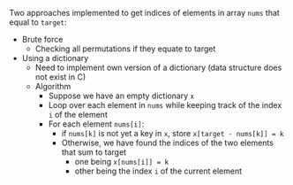 Two approaches implemented to get indices of elements in array `nums` that equal to `target`:
- Brute force
    - Checking all permutations if they equate to target
- Using a dictionary
    - Need to implement own version of a dictionary (data structure does not exist in C)
    - Algorithm
        - Suppose we have an empty dictionary `x`
        - Loop over each element in `nums` while keeping track of the index `i` of the element
        - For each element `nums[i]`:
            - if `nums[k]` is not yet a key in `x`, store `x[target - nums[k]] = k`
            - Otherwise, we have found the indices of the two elements that sum to target
                - one being `x[nums[i]] = k`
                - other being the index `i` of the current element


